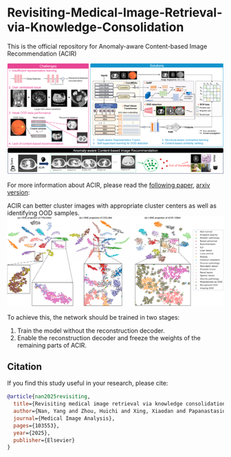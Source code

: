 # Revisiting-Medical-Image-Retrieval-via-Knowledge-Consolidation
This is the official repository for Anomaly-aware Content-based Image Recommendation (ACIR)

![image](https://github.com/Nandayang/Revisiting-Medical-Image-Retrieval-via-Knowledge-Consolidation/blob/main/repo_arxiv/abstractFig_00.png)

For more information about ACIR, please read the [following paper](https://www.sciencedirect.com/science/article/pii/S1361841525001008), [arxiv version](https://arxiv.org/pdf/2503.09370):  

ACIR can better cluster images with appropriate cluster centers as well as identifying OOD samples.
![image](https://github.com/Nandayang/Revisiting-Medical-Image-Retrieval-via-Knowledge-Consolidation/blob/main/repo_arxiv/Fig4_new_00.png)

To achieve this, the network should be trained in two stages:
  1. Train the model without the reconstruction decoder.
  2. Enable the reconstruction decoder and freeze the weights of the remaining parts of ACIR.

## Citation

If you find this study useful in your research, please cite:

```bibtex
@article{nan2025revisiting,
  title={Revisiting medical image retrieval via knowledge consolidation},
  author={Nan, Yang and Zhou, Huichi and Xing, Xiaodan and Papanastasiou, Giorgos and Zhu, Lei and Gao, Zhifan and Frangi, Alejandro F and Yang, Guang},
  journal={Medical Image Analysis},
  pages={103553},
  year={2025},
  publisher={Elsevier}
}
